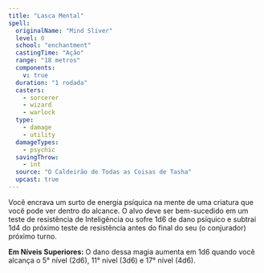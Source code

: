 ```yaml
---
title: "Lasca Mental"
spell:
  originalName: "Mind Sliver"
  level: 0
  school: "enchantment"
  castingTime: "Ação"
  range: "18 metros"
  components:
    v: true
  duration: "1 rodada"
  casters:
    - sorcerer
    - wizard
    - warlock
  type:
    - damage
    - utility
  damageTypes:
    - psychic
  savingThrow:
    - int
  source: "O Caldeirão de Todas as Coisas de Tasha"
  upcast: true
---
```


Você encrava um surto de energia psíquica na mente de uma criatura que você pode ver dentro do alcance. O alvo deve ser bem-sucedido em um teste de resistência de Inteligência ou sofre 1d6 de dano psíquico e subtrai 1d4 do próximo teste de resistência antes do final do seu (o conjurador) próximo turno.

**Em Níveis Superiores:** O dano dessa magia aumenta em 1d6 quando você alcança o 5° nível (2d6), 11° nível (3d6) e 17° nível (4d6).
